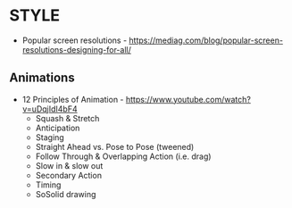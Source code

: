 # STYLE

  - Popular screen resolutions - https://mediag.com/blog/popular-screen-resolutions-designing-for-all/

## Animations

  - 12 Principles of Animation - https://www.youtube.com/watch?v=uDqjIdI4bF4
    - Squash & Stretch
    - Anticipation
    - Staging
    - Straight Ahead vs. Pose to Pose (tweened)
    - Follow Through & Overlapping Action (i.e. drag)
    - Slow in & slow out
    - Secondary Action
    - Timing
    - SoSolid drawing
